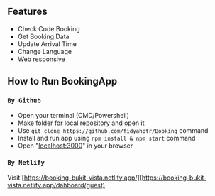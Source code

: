 ## Features

- Check Code Booking
- Get Booking Data
- Update Arrival Time
- Change Language
- Web responsive

## How to Run BookingApp

### `By Github`

- Open your terminal (CMD/Powershell)
- Make folder for local repository and open it
- Use ```git clone https://github.com/fidyahptr/Booking``` command
- Install and run app using ```npm install & npm start``` command
- Open "[localhost:3000](localhost:3000)" in your browser

### `By Netlify`

Visit [https://booking-bukit-vista.netlify.app/](https://booking-bukit-vista.netlify.app/dahboard/guest)

